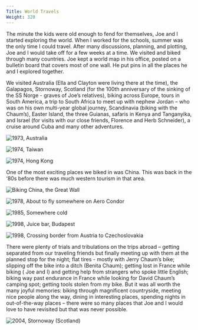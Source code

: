 ```yaml
---
Title: World Travels
Weight: 320
---
```


The minute the kids were old enough to fend for themselves, Joe and I started exploring the world. When I worked for the schools, summer was the only time I could travel. After many discussions, planning, and plotting, Joe and I would take off for a few weeks at a time. We visited and biked through many countries. Joe kept a world map in his office, posted on a bulletin board that covers most of one wall. He put pins in all the places he and I explored together.

We visited Australia (Ella and Clayton were living there at the time), the Galapagos, Stornoway, Scotland (for the 100th anniversary of the sinking of the SS Norge - graves of Joe’s relatives),  biking across Europe, tours in  South America, a trip to South Africa to meet up with nephew Jordan – who was on his own multi-year global journey, Scandinavia (biking with the Chaum’s), Easter Island, the three Guianas, safaris in Kenya and Tanganyika, and  Israel (for visits with our close friends, Florence and Herb  Schneider), a cruise around Cuba and many other adventures.

![1973, Australia](/images/australia.jpg "With Koala pal")

![1974, Taiwan](/images/taiwan.jpg "My college folk dancing class comes in handy")

![1974, Hong Kong](/images/hong-kong.jpg "With Ella")

One of the most exciting places we biked in was China. This was back in the ‘80s before there was much western tourism in that area.

![Biking China, the Great Wall](/images/great-wall.jpg)

![1978, About to fly somewhere on Aero Condor](/images/aero-condor.jpg)

![1985, Somewhere cold](/images/somewhere-cold.jpg)

![1998, Juice bar, Budapest](/images/budapest.jpg "Cheers…what’s really in that juice?")

![1998, Crossing border from Austria to Czechoslovakia](/images/austria-border.jpg "See Joe on his bike?")

There were plenty of trials and tribulations on the trips abroad – getting separated from our traveling friends but finally meeting up with them at the planned stop for the night; flat tires - mostly with Jerry Chaum’s bike; slipping off the bike into a ditch (Benita Chaum); getting lost in France while biking ( Joe and I) and getting help from strangers who spoke little English; biking way past  endurance in France while looking for David Chaum’s camping spot; getting tools stolen from my bike. But it was all worth the many joyful memories: biking through magnificent countryside, meeting nice people along the way, dining in interesting places, spending nights in out-of-the-way places – there were so many places that Joe and I would love to have revisited but that was never possible.

![2004, Stornoway (Scotland)](/images/stornoway.jpg)
